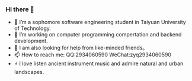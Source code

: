 ### Hi there 👋
<!--
**Ar-Gas/Ar-Gas** is a ✨ _special_ ✨ repository because its `README.md` (this file) appears on your GitHub profile.-->
- 🌱 I’m a sophomore software engineering student in Taiyuan University of Technology.
- 👯 I’m working on computer programming compertation and backend development.
- 🤔 I am also looking for help from like-minded friends。
- 📫 How to reach me: QQ:2934060590
                       WeChat:zyq2934060590
- ⚡ I love listen ancient instrument music and admire natural and urban landscapes.

